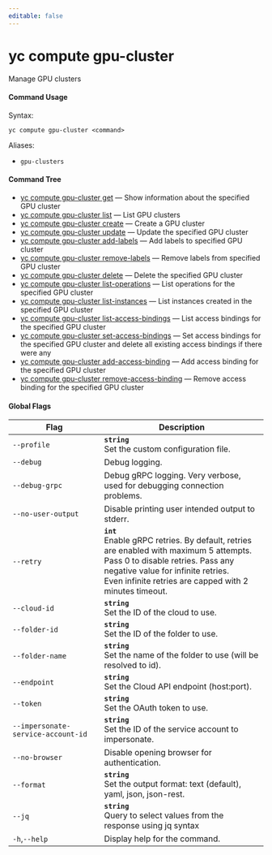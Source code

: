 ```yaml
---
editable: false
---
```


# yc compute gpu-cluster

Manage GPU clusters

#### Command Usage

Syntax: 

`yc compute gpu-cluster <command>`

Aliases: 

- `gpu-clusters`

#### Command Tree

- [yc compute gpu-cluster get](get.md) — Show information about the specified GPU cluster
- [yc compute gpu-cluster list](list.md) — List GPU clusters
- [yc compute gpu-cluster create](create.md) — Create a GPU cluster
- [yc compute gpu-cluster update](update.md) — Update the specified GPU cluster
- [yc compute gpu-cluster add-labels](add-labels.md) — Add labels to specified GPU cluster
- [yc compute gpu-cluster remove-labels](remove-labels.md) — Remove labels from specified GPU cluster
- [yc compute gpu-cluster delete](delete.md) — Delete the specified GPU cluster
- [yc compute gpu-cluster list-operations](list-operations.md) — List operations for the specified GPU cluster
- [yc compute gpu-cluster list-instances](list-instances.md) — List instances created in the specified GPU cluster
- [yc compute gpu-cluster list-access-bindings](list-access-bindings.md) — List access bindings for the specified GPU cluster
- [yc compute gpu-cluster set-access-bindings](set-access-bindings.md) — Set access bindings for the specified GPU cluster and delete all existing access bindings if there were any
- [yc compute gpu-cluster add-access-binding](add-access-binding.md) — Add access binding for the specified GPU cluster
- [yc compute gpu-cluster remove-access-binding](remove-access-binding.md) — Remove access binding for the specified GPU cluster

#### Global Flags

| Flag | Description |
|----|----|
|`--profile`|<b>`string`</b><br/>Set the custom configuration file.|
|`--debug`|Debug logging.|
|`--debug-grpc`|Debug gRPC logging. Very verbose, used for debugging connection problems.|
|`--no-user-output`|Disable printing user intended output to stderr.|
|`--retry`|<b>`int`</b><br/>Enable gRPC retries. By default, retries are enabled with maximum 5 attempts.<br/>Pass 0 to disable retries. Pass any negative value for infinite retries.<br/>Even infinite retries are capped with 2 minutes timeout.|
|`--cloud-id`|<b>`string`</b><br/>Set the ID of the cloud to use.|
|`--folder-id`|<b>`string`</b><br/>Set the ID of the folder to use.|
|`--folder-name`|<b>`string`</b><br/>Set the name of the folder to use (will be resolved to id).|
|`--endpoint`|<b>`string`</b><br/>Set the Cloud API endpoint (host:port).|
|`--token`|<b>`string`</b><br/>Set the OAuth token to use.|
|`--impersonate-service-account-id`|<b>`string`</b><br/>Set the ID of the service account to impersonate.|
|`--no-browser`|Disable opening browser for authentication.|
|`--format`|<b>`string`</b><br/>Set the output format: text (default), yaml, json, json-rest.|
|`--jq`|<b>`string`</b><br/>Query to select values from the response using jq syntax|
|`-h`,`--help`|Display help for the command.|
